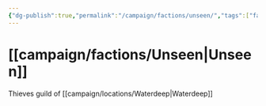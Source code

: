 ```yaml
---
{"dg-publish":true,"permalink":"/campaign/factions/unseen/","tags":["faction"],"noteIcon":"","created":"2025-10-26T10:36:24.969-07:00","updated":"2025-10-27T13:24:51.375-07:00"}
---
```


# [[campaign/factions/Unseen\|Unseen]]
Thieves guild of [[campaign/locations/Waterdeep\|Waterdeep]]